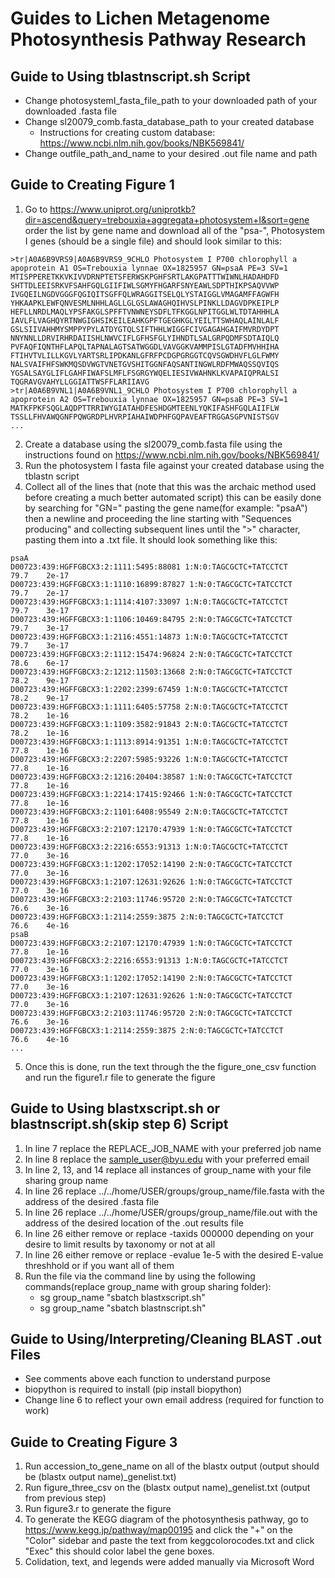 <h1> Guides to Lichen Metagenome Photosynthesis Pathway Research </h1>
<h2> Guide to Using tblastnscript.sh Script </h2>

- Change photosystemI_fasta_file_path to your downloaded path of your downloaded .fasta file
- Change sl20079_comb.fasta_database_path to your created database
    - Instructions for creating custom database: https://www.ncbi.nlm.nih.gov/books/NBK569841/
- Change outfile_path_and_name to your desired .out file name and path

<h2> Guide to Creating Figure 1 </h2>

1. Go to https://www.uniprot.org/uniprotkb?dir=ascend&query=trebouxia+aggregata+photosystem+I&sort=gene order the list by gene name and download all of the "psa-", Photosystem I genes (should be a single file) and should look similar to this:

```fasta
>tr|A0A6B9VRS9|A0A6B9VRS9_9CHLO Photosystem I P700 chlorophyll a apoprotein A1 OS=Trebouxia lynnae OX=1825957 GN=psaA PE=3 SV=1
MTISPPERETKKVKIVVDRNPTETSFERWSKPGHFSRTLAKGPATTTWIWNLHADAHDFD
SHTTDLEEISRKVFSAHFGQLGIIFIWLSGMYFHGARFSNYEAWLSDPTHIKPSAQVVWP
IVGQEILNGDVGGGFQGIQITSGFFQLWRAGGITSELQLYSTAIGGLVMAGAMFFAGWFH
YHKAAPKLEWFQNVESMLNHHLAGLLGLGSLAWAGHQIHVSLPINKLLDAGVDPKEIPLP
HEFLLNRDLMAQLYPSFAKGLSPFFTVNWNEYSDFLTFKGGLNPITGGLWLTDTAHHHLA
IAVLFLVAGHQYRTNWGIGHSIKEILEAHKGPFTGEGHKGLYEILTTSWHAQLAINLALF
GSLSIIVAHHMYSMPPYPYLATDYGTQLSIFTHHLWIGGFCIVGAGAHGAIFMVRDYDPT
NNYNNLLDRVIRHRDAIISHLNWVCIFLGFHSFGLYIHNDTLSALGRPQDMFSDTAIQLQ
PVFAQFIQNTHFLAPQLTAPNALAGTSATWGGDLVAVGGKVAMMPISLGTADFMVHHIHA
FTIHVTVLILLKGVLYARTSRLIPDKANLGFRFPCDGPGRGGTCQVSGWDHVFLGLFWMY
NALSVAIFHFSWKMQSDVWGTVNETGVSHITGGNFAQSANTINGWLRDFMWAQSSQVIQS
YGSALSAYGLIFLGAHFIWAFSLMFLFSGRGYWQELIESIVWAHNKLKVAPAIQPRALSI
TQGRAVGVAHYLLGGIATTWSFFLARIIAVG
>tr|A0A6B9VNL1|A0A6B9VNL1_9CHLO Photosystem I P700 chlorophyll a apoprotein A2 OS=Trebouxia lynnae OX=1825957 GN=psaB PE=3 SV=1
MATKFPKFSQGLAQDPTTRRIWYGIATAHDFESHDGMTEENLYQKIFASHFGQLAIIFLW
TSSLLFHVAWQGNFPQWGRDPLHVRPIAHAIWDPHFGQPAVEAFTRGGASGPVNISTSGV
...
```
2. Create a database using the sl20079_comb.fasta file using the instructions found on https://www.ncbi.nlm.nih.gov/books/NBK569841/
3. Run the photosystem I fasta file against your created database using the tblastn script
4. Collect all of the lines that (note that this was the archaic method used before creating a much better automated script) this can be easily done by searching for "GN=" pasting the gene name(for example: "psaA") then a newline  and proceeding the line starting with "Sequences producing" and collecting subsequent lines until the ">" character, pasting them into a .txt file. It should look something like this:

```BLAST OUTPUT
psaA
D00723:439:HGFFGBCX3:2:1111:5495:88081 1:N:0:TAGCGCTC+TATCCTCT        79.7    2e-17
D00723:439:HGFFGBCX3:1:1110:16899:87827 1:N:0:TAGCGCTC+TATCCTCT       79.7    2e-17
D00723:439:HGFFGBCX3:1:1114:4107:33097 1:N:0:TAGCGCTC+TATCCTCT        79.7    3e-17
D00723:439:HGFFGBCX3:1:1106:10469:84795 2:N:0:TAGCGCTC+TATCCTCT       79.7    3e-17
D00723:439:HGFFGBCX3:1:2116:4551:14873 1:N:0:TAGCGCTC+TATCCTCT        79.7    3e-17
D00723:439:HGFFGBCX3:2:1112:15474:96824 2:N:0:TAGCGCTC+TATCCTCT       78.6    6e-17
D00723:439:HGFFGBCX3:2:1212:11503:13668 2:N:0:TAGCGCTC+TATCCTCT       78.2    9e-17
D00723:439:HGFFGBCX3:1:2202:2399:67459 1:N:0:TAGCGCTC+TATCCTCT        78.2    9e-17
D00723:439:HGFFGBCX3:1:1111:6405:57758 2:N:0:TAGCGCTC+TATCCTCT        78.2    1e-16
D00723:439:HGFFGBCX3:1:1109:3582:91843 2:N:0:TAGCGCTC+TATCCTCT        78.2    1e-16
D00723:439:HGFFGBCX3:1:1113:8914:91351 1:N:0:TAGCGCTC+TATCCTCT        77.8    1e-16
D00723:439:HGFFGBCX3:2:2207:5985:93226 1:N:0:TAGCGCTC+TATCCTCT        77.8    1e-16
D00723:439:HGFFGBCX3:2:1216:20404:38587 1:N:0:TAGCGCTC+TATCCTCT       77.8    1e-16
D00723:439:HGFFGBCX3:1:2214:17415:92466 1:N:0:TAGCGCTC+TATCCTCT       77.8    1e-16
D00723:439:HGFFGBCX3:2:1101:6408:95549 2:N:0:TAGCGCTC+TATCCTCT        77.8    1e-16
D00723:439:HGFFGBCX3:2:2107:12170:47939 1:N:0:TAGCGCTC+TATCCTCT       77.8    1e-16
D00723:439:HGFFGBCX3:2:2216:6553:91313 1:N:0:TAGCGCTC+TATCCTCT        77.0    3e-16
D00723:439:HGFFGBCX3:1:1202:17052:14190 2:N:0:TAGCGCTC+TATCCTCT       77.0    3e-16
D00723:439:HGFFGBCX3:1:2107:12631:92626 1:N:0:TAGCGCTC+TATCCTCT       77.0    3e-16
D00723:439:HGFFGBCX3:2:2103:11746:95720 2:N:0:TAGCGCTC+TATCCTCT       76.6    3e-16
D00723:439:HGFFGBCX3:1:2114:2559:3875 2:N:0:TAGCGCTC+TATCCTCT         76.6    4e-16
psaB
D00723:439:HGFFGBCX3:2:2107:12170:47939 1:N:0:TAGCGCTC+TATCCTCT       77.8    1e-16
D00723:439:HGFFGBCX3:2:2216:6553:91313 1:N:0:TAGCGCTC+TATCCTCT        77.0    3e-16
D00723:439:HGFFGBCX3:1:1202:17052:14190 2:N:0:TAGCGCTC+TATCCTCT       77.0    3e-16
D00723:439:HGFFGBCX3:1:2107:12631:92626 1:N:0:TAGCGCTC+TATCCTCT       77.0    3e-16
D00723:439:HGFFGBCX3:2:2103:11746:95720 2:N:0:TAGCGCTC+TATCCTCT       76.6    3e-16
D00723:439:HGFFGBCX3:1:2114:2559:3875 2:N:0:TAGCGCTC+TATCCTCT         76.6    4e-16
...
```
5. Once this is done, run the text through the the figure_one_csv function and run the figure1.r file to generate the figure

<h2>Guide to Using blastxscript.sh or blastnscript.sh(skip step 6) Script</h2>

1. In line 7 replace the REPLACE_JOB_NAME with your preferred job name
2. In line 8 replace the sample_user@byu.edu with your preferred email
3. In line 2, 13, and 14 replace all instances of group_name with your file sharing group name
4. In line 26 replace ../../home/USER/groups/group_name/file.fasta with the address of the desired .fasta file
5. In line 26 replace ../../home/USER/groups/group_name/file.out with the address of the desired location of the .out results file
6. In line 26 either remove or replace -taxids 000000 depending on your desire to limit results by taxonomy or not at all
7. In line 26 either remove or replace -evalue 1e-5 with the desired E-value threshhold or if you want all of them
8. Run the file via the command line by using the following commands(replace group_name with group sharing folder): 
    - sg group_name "sbatch blastxscript.sh"
    - sg group_name "sbatch blastnscript.sh"

<h2>Guide to Using/Interpreting/Cleaning BLAST .out Files</h2>

- See comments above each function to understand purpose
- biopython is required to install (pip install biopython)
- Change line 6 to reflect your own email address (required for function to work)

<h2>Guide to Creating Figure 3</h2>

1. Run accession_to_gene_name on all of the blastx output (output should be (blastx output name)_genelist.txt)
2. Run figure_three_csv on the (blastx output name)_genelist.txt (output from previous step)
3. Run figure3.r to generate the figure
4. To generate the KEGG diagram of the photosynthesis pathway, go to https://www.kegg.jp/pathway/map00195 and click the "+" on the "Color" sidebar and paste the text from keggcolorocodes.txt and click "Exec" this should color label the gene boxes.
5. Colidation, text, and legends were added manually via Microsoft Word